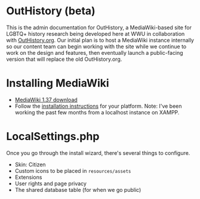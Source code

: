 # OutHistory (beta)
This is the admin documentation for OutHistory, a MediaWiki-based site for LGBTQ+ history research being developed here at WWU in collaboration with [OutHistory.org](https://outhistory.org). Our initial plan is to host a MediaWiki instance internally so our content team can begin working with the site while we continue to work on the design and features, then eventually launch a public-facing version that will replace the old OutHistory.org.

# Installing MediaWiki
- [MediaWiki 1.37 download](https://www.mediawiki.org/wiki/Download)
- Follow the [installation instructions](https://www.mediawiki.org/wiki/Manual:Installation_guide) for your platform. Note: I've been working the past few months from a localhost instance on XAMPP.

# LocalSettings.php
Once you go through the install wizard, there's several things to configure.

- Skin: Citizen
- Custom icons to be placed in `resources/assets`
- Extensions
- User rights and page privacy
- The shared database table (for when we go public)